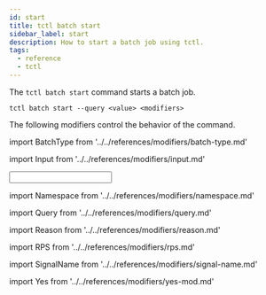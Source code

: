 ```yaml
---
id: start
title: tctl batch start
sidebar_label: start
description: How to start a batch job using tctl.
tags:
  - reference
  - tctl
---
```


The `tctl batch start` command starts a batch job.

`tctl batch start --query <value> <modifiers>`

The following modifiers control the behavior of the command.

<!--BatchType-->

import BatchType from '../../references/modifiers/batch-type.md'

<BatchType />

<!--Input-->

import Input from '../../references/modifiers/input.md'

<Input />

<!--Namespace-->

import Namespace from '../../references/modifiers/namespace.md'

<Namespace />

<!--Query-->

import Query from '../../references/modifiers/query.md'

<Query />

<!--Reason-->

import Reason from '../../references/modifiers/reason.md'

<Reason />

<!--RPS-->

import RPS from '../../references/modifiers/rps.md'

<RPS />

<!--SignalName-->

import SignalName from '../../references/modifiers/signal-name.md'

<SignalName />

<!--Yes-->

import Yes from '../../references/modifiers/yes-mod.md'

<Yes />
